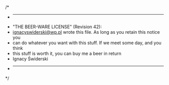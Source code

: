 /*
 * ----------------------------------------------------------------------------
 * "THE BEER-WARE LICENSE" (Revision 42):
 * <ignacyswiderski@wp.pl> wrote this file. As long as you retain this notice you
 * can do whatever you want with this stuff. If we meet some day, and you think
 * this stuff is worth it, you can buy me a beer in return
 * Ignacy Świderski
 * ----------------------------------------------------------------------------
 */
